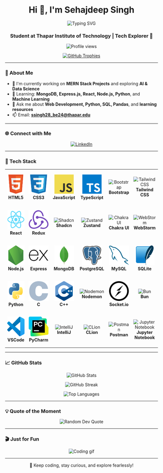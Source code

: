 <h1 align="center">Hi 👋, I'm Sehajdeep Singh</h1>

<p align="center">
  <img src="https://readme-typing-svg.herokuapp.com?font=Fira+Code&duration=4000&pause=1500&center=true&vCenter=true&multiline=true&width=700&height=100&lines=Web+Developer+%7C+Data+Science+Enthusiast;AI+Explorer+%7C+Machine+Learning+Learner;Lifelong+Learner+%F0%9F%93%9A+%7C+Tech+Enthusiast+%F0%9F%94%A5" alt="Typing SVG" />
</p>

<h3 align="center">Student at Thapar Institute of Technology | Tech Explorer 🚀</h3>

<p align="center">
  <img src="https://komarev.com/ghpvc/?username=sehajdeepsinghnibber&label=Profile%20views&color=0e75b6&style=flat" alt="Profile views" />
</p>

<p align="center">
  <a href="https://github.com/ryo-ma/github-profile-trophy">
    <img src="https://github-profile-trophy.vercel.app/?username=sehajdeepsinghnibber&theme=algolia&no-bg=true&no-frame=true&margin-w=10" alt="GitHub Trophies" />
  </a>
</p>



---

### 🧠 About Me

- 🔭 I'm currently working on **MERN Stack Projects** and exploring **AI & Data Science**
- 🌱 Learning: **MongoDB, Express.js, React, Node.js, Python**, and **Machine Learning**
- 💬 Ask me about **Web Development, Python, SQL, Pandas**, and **learning resources**
- 📫 Email: **ssingh28_be24@thapar.edu**

---

### 🌐 Connect with Me

<p align="center">
  <a href="https://linkedin.com/in/sehajdeep-singh-75b50b309" target="_blank">
    <img src="https://img.shields.io/badge/LinkedIn-blue?logo=linkedin&style=for-the-badge" alt="LinkedIn" />
  </a>
</p>

---

### 🧰 Tech Stack

<div align="center">
  <table>
    <tr>
      <td align="center" width="140" height="112.43">
        <img src="https://raw.githubusercontent.com/devicons/devicon/master/icons/html5/html5-original.svg" width="65" height="65" alt="HTML5" />
        <br /><strong>HTML5</strong>
      </td>
      <td align="center" width="140" height="112.43">
        <img src="https://raw.githubusercontent.com/devicons/devicon/master/icons/css3/css3-original.svg" width="65" height="65" alt="CSS3" />
        <br /><strong>CSS3</strong>
      </td>
      <td align="center" width="140" height="112.43">
        <img src="https://raw.githubusercontent.com/devicons/devicon/master/icons/javascript/javascript-original.svg" width="65" height="65" alt="JavaScript" />
        <br /><strong>JavaScript</strong>
      </td>
      <td align="center" width="140" height="112.43">
        <img src="https://raw.githubusercontent.com/devicons/devicon/master/icons/typescript/typescript-original.svg" width="65" height="65" alt="TypeScript" />
        <br /><strong>TypeScript</strong>
      </td>
      <td align="center" width="140" height="112.43">
        <img src="https://cdn.worldvectorlogo.com/logos/bootstrap-5-1.svg" width="65" height="65" alt="Bootstrap" />
        <br /><strong>Bootstrap</strong>
      </td>
      <td align="center" width="140" height="112.43">
        <img src="https://www.vectorlogo.zone/logos/tailwindcss/tailwindcss-icon.svg" width="65" height="65" alt="Tailwind CSS" />
        <br /><strong>Tailwind CSS</strong>
      </td>
    </tr>
    <tr>
      <td align="center" width="140" height="112.43">
        <img src="https://raw.githubusercontent.com/devicons/devicon/master/icons/react/react-original.svg" width="65" height="65" alt="React" />
        <br /><strong>React</strong>
      </td>
      <td align="center" width="140" height="112.43">
        <img src="https://raw.githubusercontent.com/devicons/devicon/master/icons/redux/redux-original.svg" width="65" height="65" alt="Redux" />
        <br /><strong>Redux</strong>
      </td>
      <td align="center" width="140" height="112.43">
        <img src="https://avatars.githubusercontent.com/u/139895814?v=4" width="65" height="65" alt="Shadcn" />
        <br /><strong>Shadcn</strong>
      </td>
      <td align="center" width="140" height="112.43">
        <img src="https://user-images.githubusercontent.com/958486/218346783-72be5ae3-b953-4dd7-b239-788a882fdad6.svg" width="65" height="65" alt="Zustand" />
        <br /><strong>Zustand</strong>
      </td>
      <td align="center" width="140" height="112.43">
        <img src="https://img.icons8.com/?format=png&id=r9QJ0VFFrn7T&size=512" width="65" height="65" alt="Chakra UI" />
        <br /><strong>Chakra UI</strong>
      </td>
      <td align="center" width="140" height="112.43">
        <img src="https://cdn.worldvectorlogo.com/logos/webstorm-icon.svg" width="65" height="65" alt="WebStorm" />
        <br /><strong>WebStorm</strong>
      </td>
    </tr>
    <tr>
      <td align="center" width="140" height="112.43">
        <img src="https://raw.githubusercontent.com/devicons/devicon/master/icons/nodejs/nodejs-original.svg" width="65" height="65" alt="Node.js" />
        <br /><strong>Node.js</strong>
      </td>
      <td align="center" width="140" height="112.43">
        <img src="https://raw.githubusercontent.com/devicons/devicon/master/icons/express/express-original.svg" width="65" height="65" alt="Express" />
        <br /><strong>Express</strong>
      </td>
      <td align="center" width="140" height="112.43">
        <img src="https://raw.githubusercontent.com/devicons/devicon/master/icons/mongodb/mongodb-original.svg" width="65" height="65" alt="MongoDB" />
        <br /><strong>MongoDB</strong>
      </td>
      <td align="center" width="140" height="112.43">
        <img src="https://raw.githubusercontent.com/devicons/devicon/master/icons/postgresql/postgresql-original.svg" width="65" height="65" alt="PostgreSQL" />
        <br /><strong>PostgreSQL</strong>
      </td>
      <td align="center" width="140" height="112.43">
        <img src="https://raw.githubusercontent.com/devicons/devicon/master/icons/mysql/mysql-original.svg" width="65" height="65" alt="MySQL" />
        <br /><strong>MySQL</strong>
      </td>
      <td align="center" width="140" height="112.43">
        <img src="https://raw.githubusercontent.com/devicons/devicon/master/icons/sqlite/sqlite-original.svg" width="65" height="65" alt="SQLite" />
        <br /><strong>SQLite</strong>
      </td>
    </tr>
    <tr>
      <td align="center" width="140" height="112.43">
        <img src="https://raw.githubusercontent.com/devicons/devicon/master/icons/python/python-original.svg" width="65" height="65" alt="Python" />
        <br /><strong>Python</strong>
      </td>
      <td align="center" width="140" height="112.43">
        <img src="https://raw.githubusercontent.com/devicons/devicon/master/icons/c/c-original.svg" width="65" height="65" alt="C" />
        <br /><strong>C</strong>
      </td>
      <td align="center" width="140" height="112.43">
        <img src="https://raw.githubusercontent.com/devicons/devicon/master/icons/cplusplus/cplusplus-original.svg" width="65" height="65" alt="C++" />
        <br /><strong>C++</strong>
      </td>
      <td align="center" width="140" height="112.43">
        <img src="https://cdn.worldvectorlogo.com/logos/nodemon.svg" width="65" height="65" alt="Nodemon" />
        <br /><strong>Nodemon</strong>
      </td>
      <td align="center" width="140" height="112.43">
        <img src="https://raw.githubusercontent.com/devicons/devicon/master/icons/socketio/socketio-original.svg" width="65" height="65" alt="Socket.io" />
        <br /><strong>Socket.io</strong>
      </td>
      <td align="center" width="140" height="112.43">
        <img src="https://bun.sh/logo.svg" width="65" height="65" alt="Bun" />
        <br /><strong>Bun</strong>
      </td>
    </tr>
    <tr>
      <td align="center" width="140" height="112.43">
        <img src="https://raw.githubusercontent.com/devicons/devicon/master/icons/vscode/vscode-original.svg" width="65" height="65" alt="VSCode" />
        <br /><strong>VSCode</strong>
      </td>
      <td align="center" width="140" height="112.43">
        <img src="https://raw.githubusercontent.com/devicons/devicon/master/icons/pycharm/pycharm-original.svg" width="65" height="65" alt="PyCharm" />
        <br /><strong>PyCharm</strong>
      </td>
      <td align="center" width="140" height="112.43">
        <img src="https://upload.wikimedia.org/wikipedia/commons/thumb/9/9c/IntelliJ_IDEA_Icon.svg/1200px-IntelliJ_IDEA_Icon.svg.png" width="65" height="65" alt="IntelliJ" />
        <br /><strong>IntelliJ</strong>
      </td>
      <td align="center" width="140" height="112.43">
        <img src="https://cdn.worldvectorlogo.com/logos/clion-1.svg" width="65" height="65" alt="CLion" />
        <br /><strong>CLion</strong>
      </td>
      <td align="center" width="140" height="112.43">
        <img src="https://www.vectorlogo.zone/logos/getpostman/getpostman-icon.svg" width="65" height="65" alt="Postman" />
        <br /><strong>Postman</strong>
      </td>
      <td align="center" width="140" height="112.43">
        <img src="https://www.vectorlogo.zone/logos/jupyter/jupyter-icon.svg" width="65" height="65" alt="Jupyter Notebook" />
        <br /><strong>Jupyter Notebook</strong>
      </td>
    </tr>
  </table>
</div>

---

### 📈 GitHub Stats

<p align="center">
  <img src="https://github-readme-stats.vercel.app/api?username=sehajdeepsinghnibber&theme=tokyonight&show_icons=true&hide_border=false&count_private=true" alt="GitHub Stats" />
</p>

<p align="center">
  <img src="https://github-readme-streak-stats.herokuapp.com?user=sehajdeepsinghnibber&theme=tokyonight&hide_border=false" alt="GitHub Streak" />
</p>

<p align="center">
  <img src="https://github-readme-stats.vercel.app/api/top-langs/?username=sehajdeepsinghnibber&layout=compact&theme=tokyonight&hide_border=false&langs_count=8&exclude_repo=sehajdeepsinghnibber" alt="Top Languages" />
</p>

---

### 💡 Quote of the Moment

<p align="center">
  <img src="https://quotes-github-readme.vercel.app/api?type=horizontal&theme=radical" alt="Random Dev Quote" />
</p>

---

### 🎬 Just for Fun

<p align="center">
  <img src="https://media.giphy.com/media/qgQUggAC3Pfv687qPC/giphy.gif" width="480" height="270" alt="Coding gif" />
</p>

---

<p align="center">🚀 Keep coding, stay curious, and explore fearlessly!</p>
